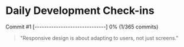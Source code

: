 # Daily Development Check-ins

Commit #1
[------------------------------] 0% (1/365 commits)

> "Responsive design is about adapting to users, not just screens."